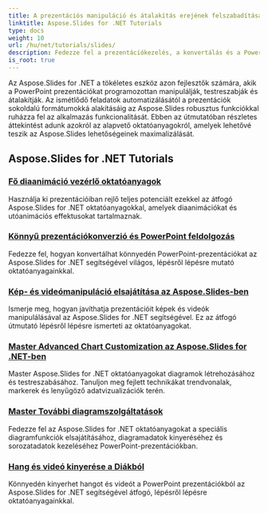 ```yaml
---
title: A prezentációs manipuláció és átalakítás erejének felszabadítása
linktitle: Aspose.Slides for .NET Tutorials
type: docs
weight: 10
url: /hu/net/tutorials/slides/
description: Fedezze fel a prezentációkezelés, a konvertálás és a PowerPoint-feldolgozás világát az Aspose.Slides for .NET oktatóanyagaival. Tanuljon meg prezentációkat létrehozni, konvertálni és javítani a hatásos eredmények érdekében.
is_root: true
---
```


Az Aspose.Slides for .NET a tökéletes eszköz azon fejlesztők számára, akik a PowerPoint prezentációkat programozottan manipulálják, testreszabják és átalakítják. Az ismétlődő feladatok automatizálásától a prezentációk sokoldalú formátumokká alakításáig az Aspose.Slides robusztus funkciókkal ruházza fel az alkalmazás funkcionalitását. Ebben az útmutatóban részletes áttekintést adunk azokról az alapvető oktatóanyagokról, amelyek lehetővé teszik az Aspose.Slides lehetőségeinek maximalizálását.

## Aspose.Slides for .NET Tutorials
### [Fő diaanimáció vezérlő oktatóanyagok](./master-slide-animation-control/)
Használja ki prezentációiban rejlő teljes potenciált ezekkel az átfogó Aspose.Slides for .NET oktatóanyagokkal, amelyek diaanimációkat és utóanimációs effektusokat tartalmaznak.
### [Könnyű prezentációkonverzió és PowerPoint feldolgozás](./presentation-conversion-guide/)
Fedezze fel, hogyan konvertálhat könnyedén PowerPoint-prezentációkat az Aspose.Slides for .NET segítségével világos, lépésről lépésre mutató oktatóanyagainkkal.
### [Kép- és videómanipuláció elsajátítása az Aspose.Slides-ben](./mastering-image-and-video-manipulation/)
Ismerje meg, hogyan javíthatja prezentációit képek és videók manipulálásával az Aspose.Slides for .NET segítségével. Ez az átfogó útmutató lépésről lépésre ismerteti az oktatóanyagokat.
### [Master Advanced Chart Customization az Aspose.Slides for .NET-ben](./master-advanced-chart-customization/)
Master Aspose.Slides for .NET oktatóanyagokat diagramok létrehozásához és testreszabásához. Tanuljon meg fejlett technikákat trendvonalak, markerek és lenyűgöző adatvizualizációk terén.
### [Master További diagramszolgáltatások](./master-additional-chart-features/)
Fedezze fel az Aspose.Slides for .NET oktatóanyagokat a speciális diagramfunkciók elsajátításához, diagramadatok kinyeréséhez és sorozatadatok kezeléséhez PowerPoint-prezentációkban.
### [Hang és videó kinyerése a Diákból](./extract-audio-and-video/)
Könnyedén kinyerhet hangot és videót a PowerPoint prezentációkból az Aspose.Slides for .NET segítségével átfogó, lépésről lépésre oktatóanyagainkkal.